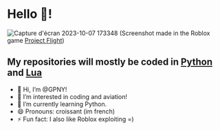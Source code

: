 # Hello 👋! 


![Capture d'écran 2023-10-07 173348](https://github.com/GPNY/GPNY/assets/170540705/460037e0-6c1b-4f26-b2a2-62e831a9e34f)
(Screenshot made in the Roblox game [Project Flight](https://www.roblox.com/games/6349094071))

## My repositories will mostly be coded in [Python](https://python.org) and [Lua](https://lua.org)

- 👋 Hi, I’m @GPNY!
- 👀 I’m interested in coding and aviation!
- 🌱 I’m currently learning Python.
- 😄 Pronouns: croissant (im french)
- ⚡ Fun fact: I also like Roblox exploiting =)

<!---
GPNY/GPNY is a ✨ special ✨ repository because its `README.md` (this file) appears on your GitHub profile.
You can click the Preview link to take a look at your changes.
--->
